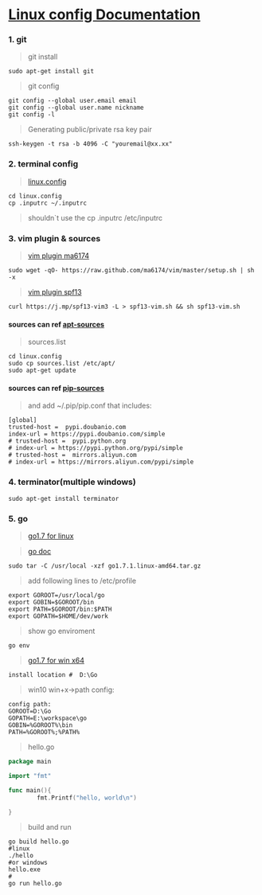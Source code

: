 # [Linux config Documentation](http://linuxconfig.readthedocs.io)

### 1. git
>git install
```
sudo apt-get install git
```
>git config
```
git config --global user.email email
git config --global user.name nickname
git config -l
```
>Generating public/private rsa key pair
```
ssh-keygen -t rsa -b 4096 -C "youremail@xx.xx"
```

### 2. terminal config
>[linux.config](https://github.com/wxcsdb88/linux.config)
```
cd linux.config
cp .inputrc ~/.inputrc
```
>shouldn`t use the cp .inputrc /etc/inputrc


### 3. vim plugin & sources
>[vim plugin ma6174](https://github.com/ma6174/vim)
```
sudo wget -qO- https://raw.github.com/ma6174/vim/master/setup.sh | sh -x

```
>[vim plugin spf13 ](https://github.com/spf13/spf13-vim)
```
curl https://j.mp/spf13-vim3 -L > spf13-vim.sh && sh spf13-vim.sh
```
#### sources can ref [apt-sources](https://github.com/wxcsdb88/linux.config/blob/master/sources/apt-sources)
>sources.list
```
cd linux.config
sudo cp sources.list /etc/apt/
sudo apt-get update
```
#### sources can ref [pip-sources](https://github.com/wxcsdb88/linux.config/blob/master/sources/pypi-sources)

>and add ~/.pip/pip.conf that includes:
```
[global]
trusted-host =  pypi.doubanio.com
index-url = https://pypi.doubanio.com/simple
# trusted-host =  pypi.python.org
# index-url = https://pypi.python.org/pypi/simple
# trusted-host =  mirrors.aliyun.com
# index-url = https://mirrors.aliyun.com/pypi/simple
```

### 4. terminator(multiple windows)
```
sudo apt-get install terminator
```

### 5. go
>[go1.7 for linux](https://golang.org/doc/install?download=go1.7.1.linux-amd64.tar.gz)

>[go doc](https://golang.org/doc/)
```
sudo tar -C /usr/local -xzf go1.7.1.linux-amd64.tar.gz
```
>add following lines to /etc/profile
```
export GOROOT=/usr/local/go
export GOBIN=$GOROOT/bin
export PATH=$GOROOT/bin:$PATH
export GOPATH=$HOME/dev/work
```
>show go enviroment
```
go env
```
>[go1.7 for win x64](https://golang.org/dl/)
```
install location #  D:\Go
```
>win10  win+x->path config:
```
config path:
GOROOT=D:\Go
GOPATH=E:\workspace\go
GOBIN=%GOROOT%\bin
PATH=%GOROOT%;%PATH%
```
>hello.go

```go
package main

import "fmt"

func main(){
        fmt.Printf("hello, world\n")

}

```
>build and run
```
go build hello.go
#linux
./hello
#or windows
hello.exe
#
go run hello.go
```
